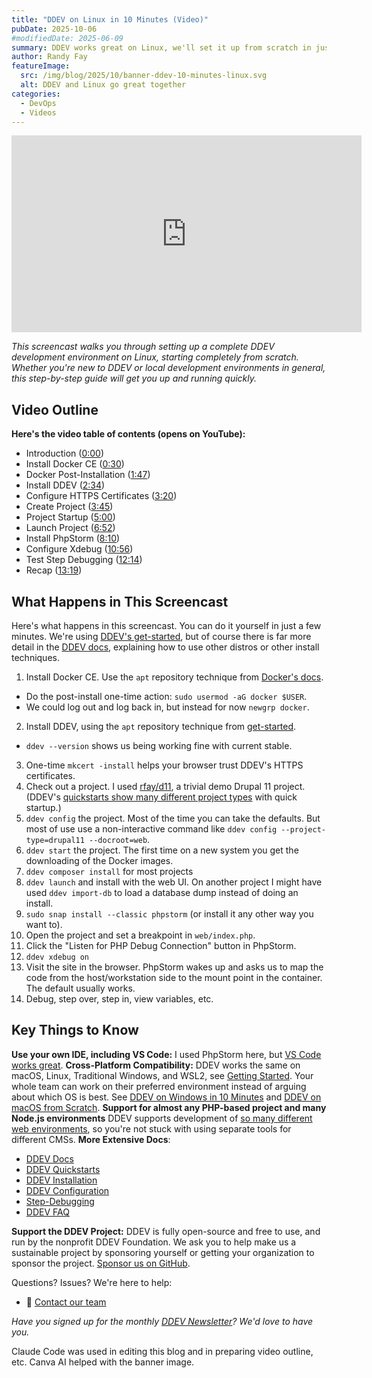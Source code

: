 ```yaml
---
title: "DDEV on Linux in 10 Minutes (Video)"
pubDate: 2025-10-06
#modifiedDate: 2025-06-09
summary: DDEV works great on Linux, we'll set it up from scratch in just 10 minutes..
author: Randy Fay
featureImage:
  src: /img/blog/2025/10/banner-ddev-10-minutes-linux.svg
  alt: DDEV and Linux go great together
categories:
  - DevOps
  - Videos
---
```


<div class="video-container">
<iframe width="560" height="315" src="https://www.youtube.com/embed/14JvCVbn1qs?si=uxr_xUmpi6I3u7ks" title="YouTube video player" frameborder="0" allow="accelerometer; autoplay; clipboard-write; encrypted-media; gyroscope; picture-in-picture; web-share" referrerpolicy="strict-origin-when-cross-origin" allowfullscreen></iframe>
</div>

*This screencast walks you through setting up a complete DDEV development environment on Linux, starting completely from scratch. Whether you're new to DDEV or local development environments in general, this step-by-step guide will get you up and running quickly.*

## Video Outline

**Here's the video table of contents (opens on YouTube):**

- Introduction ([0:00](https://youtu.be/14JvCVbn1qs?t=0))
- Install Docker CE ([0:30](https://youtu.be/14JvCVbn1qs?t=30))
- Docker Post-Installation ([1:47](https://youtu.be/14JvCVbn1qs?t=107))
- Install DDEV ([2:34](https://youtu.be/14JvCVbn1qs?t=154))
- Configure HTTPS Certificates ([3:20](https://youtu.be/14JvCVbn1qs?t=200))
- Create Project ([3:45](https://youtu.be/14JvCVbn1qs?t=225))
- Project Startup ([5:00](https://youtu.be/14JvCVbn1qs?t=300))
- Launch Project ([6:52](https://youtu.be/14JvCVbn1qs?t=412))
- Install PhpStorm ([8:10](https://youtu.be/14JvCVbn1qs?t=490))
- Configure Xdebug ([10:56](https://youtu.be/14JvCVbn1qs?t=656))
- Test Step Debugging ([12:14](https://youtu.be/14JvCVbn1qs?t=734))
- Recap ([13:19](https://youtu.be/14JvCVbn1qs?t=799))

## What Happens in This Screencast

Here's what happens in this screencast. You can do it yourself in just a few minutes. We're using [DDEV's get-started](/get-started), but of course there is far more detail in the [DDEV docs](https://docs.ddev.com), explaining how to use other distros or other install techniques.

1. Install Docker CE. Use the `apt` repository technique from [Docker's docs](https://docs.docker.com/engine/install/ubuntu/#install-using-the-repository).

- Do the post-install one-time action: `sudo usermod -aG docker $USER`.
- We could log out and log back in, but instead for now `newgrp docker`.

2. Install DDEV, using the `apt` repository technique from [get-started](/get-started).

- `ddev --version` shows us being working fine with current stable.

3. One-time `mkcert -install` helps your browser trust DDEV's HTTPS certificates.
4. Check out a project. I used [rfay/d11](https://github.com/rfay/d11), a trivial demo Drupal 11 project. (DDEV's [quickstarts show many different project types](https://docs.ddev.com/en/stable/users/quickstart/) with quick startup.)
5. `ddev config` the project. Most of the time you can take the defaults. But most of use use a non-interactive command like `ddev config --project-type=drupal11 --docroot=web`.
6. `ddev start` the project. The first time on a new system you get the downloading of the Docker images.
7. `ddev composer install` for most projects
8. `ddev launch` and install with the web UI. On another project I might have used `ddev import-db` to load a database dump instead of doing an install.
9. `sudo snap install --classic phpstorm` (or install it any other way you want to).
10. Open the project and set a breakpoint in `web/index.php`.
11. Click the "Listen for PHP Debug Connection" button in PhpStorm.
12. `ddev xdebug on`
13. Visit the site in the browser. PhpStorm wakes up and asks us to map the code from the host/workstation side to the mount point in the container. The default usually works.
14. Debug, step over, step in, view variables, etc.

## Key Things to Know

**Use your own IDE, including VS Code:** I used PhpStorm here, but [VS Code works great](https://docs.ddev.com/en/stable/users/debugging-profiling/step-debugging/#ide-setup).
**Cross-Platform Compatibility:** DDEV works the same on macOS, Linux, Traditional Windows, and WSL2, see [Getting Started](/get-started). Your whole team can work on their preferred environment instead of arguing about which OS is best. See [DDEV on Windows in 10 Minutes](watch-new-windows-installer.md) and [DDEV on macOS from Scratch](watch-ddev-local-from-scratch-with-macos.md).
**Support for almost any PHP-based project and many Node.js environments** DDEV supports development of [so many different web environments](https://docs.ddev.com/en/stable/users/quickstart/), so you're not stuck with using separate tools for different CMSs.
**More Extensive Docs**:

- [DDEV Docs](https://docs.ddev.com)
- [DDEV Quickstarts](https://docs.ddev.com/en/stable/users/quickstart/)
- [DDEV Installation](https://docs.ddev.com/en/stable/users/install/)
- [DDEV Configuration](https://docs.ddev.com/en/stable/users/configuration/config/)
- [Step-Debugging](https://docs.ddev.com/en/stable/users/debugging-profiling/step-debugging/)
- [DDEV FAQ](https://docs.ddev.com/en/stable/users/faq/)

**Support the DDEV Project:** DDEV is fully open-source and free to use, and run by the nonprofit DDEV Foundation. We ask you to help make us a sustainable project by sponsoring yourself or getting your organization to sponsor the project. [Sponsor us on GitHub](https://github.com/sponsors/ddev).

Questions? Issues? We're here to help:

- 💬 [Contact our team](/contact)

_Have you signed up for the monthly [DDEV Newsletter](/newsletter)? We'd love to have you._

Claude Code was used in editing this blog and in preparing video outline, etc. Canva AI helped with the banner image.
